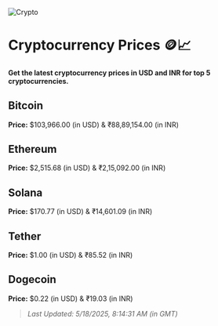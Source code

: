 
![Crypto](https://www.techguide.com.au/wp-content/uploads/2020/11/crypto3.jpeg)

# Cryptocurrency Prices 🪙📈

#### Get the latest cryptocurrency prices in USD and INR for top 5 cryptocurrencies.

## Bitcoin

**Price:** $103,966.00 (in USD) & ₹88,89,154.00 (in INR)

## Ethereum

**Price:** $2,515.68 (in USD) & ₹2,15,092.00 (in INR)

## Solana

**Price:** $170.77 (in USD) & ₹14,601.09 (in INR)

## Tether

**Price:** $1.00 (in USD) & ₹85.52 (in INR)

## Dogecoin

**Price:** $0.22 (in USD) & ₹19.03 (in INR)

> _Last Updated: 5/18/2025, 8:14:31 AM (in GMT)_
